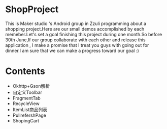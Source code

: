 # ShopProject
This is Maker studio 's Android group in Zzuli programming about a shopping project.Here are our small demos accomplished by each memeber.Let's set a goal finishing this project during one month.So before 30th June,If our group collaborate with each other and release this application , I make a promise that I treat you guys with going out for dinner.I am sure that we can make a progress toward our goal :)

# Contents

* Okhttp+Gson解析
* 自定义Toolbar
* FragmentTab
* RecycleView
* ItemList商品列表
* PullrefershPage
* ShopingCart

